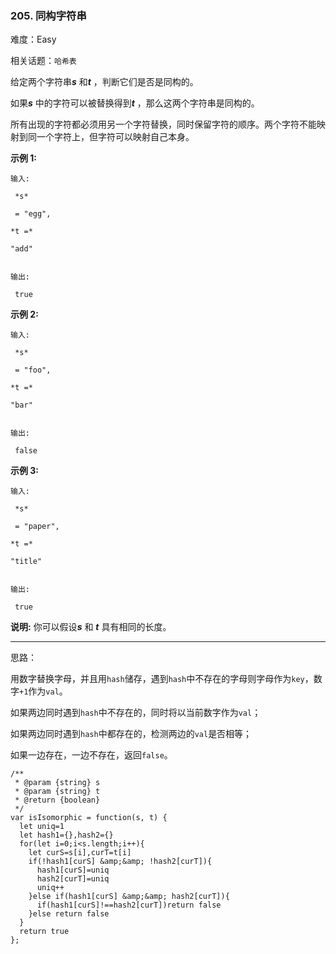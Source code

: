 ### 205. 同构字符串

难度：Easy

相关话题：`哈希表`

给定两个字符串***s*** 和***t*** ，判断它们是否是同构的。



如果***s*** 中的字符可以被替换得到***t*** ，那么这两个字符串是同构的。



所有出现的字符都必须用另一个字符替换，同时保留字符的顺序。两个字符不能映射到同一个字符上，但字符可以映射自己本身。



**示例 1:** 



```
输入:

 *s*

 = "egg", 

*t =*

"add"


输出:

 true
```


**示例 2:** 



```
输入:

 *s*

 = "foo", 

*t =*

"bar"


输出:

 false
```


**示例 3:** 



```
输入:

 *s*

 = "paper", 

*t =*

"title"


输出:

 true
```


**说明:** 
你可以假设***s*** 和 ***t*** 具有相同的长度。




-----

思路：

用数字替换字母，并且用`hash`储存，遇到`hash`中不存在的字母则字母作为`key`，数字`+1`作为`val`。

如果两边同时遇到`hash`中不存在的，同时将以当前数字作为`val`；

如果两边同时遇到`hash`中都存在的，检测两边的`val`是否相等；

如果一边存在，一边不存在，返回`false`。
```
/**
 * @param {string} s
 * @param {string} t
 * @return {boolean}
 */
var isIsomorphic = function(s, t) {
  let uniq=1
  let hash1={},hash2={}
  for(let i=0;i<s.length;i++){
    let curS=s[i],curT=t[i]
    if(!hash1[curS] &amp;&amp; !hash2[curT]){
      hash1[curS]=uniq
      hash2[curT]=uniq
      uniq++
    }else if(hash1[curS] &amp;&amp; hash2[curT]){
      if(hash1[curS]!==hash2[curT])return false
    }else return false
  }
  return true
};
```

